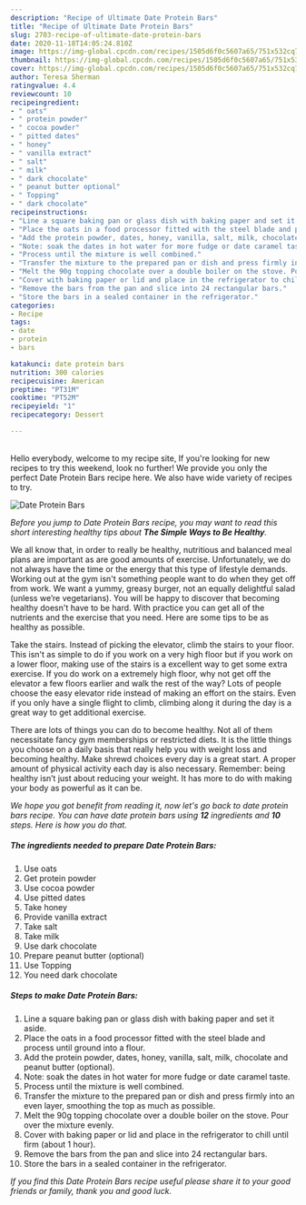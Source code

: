 ```yaml
---
description: "Recipe of Ultimate Date Protein Bars"
title: "Recipe of Ultimate Date Protein Bars"
slug: 2703-recipe-of-ultimate-date-protein-bars
date: 2020-11-18T14:05:24.810Z
image: https://img-global.cpcdn.com/recipes/1505d6f0c5607a65/751x532cq70/date-protein-bars-recipe-main-photo.jpg
thumbnail: https://img-global.cpcdn.com/recipes/1505d6f0c5607a65/751x532cq70/date-protein-bars-recipe-main-photo.jpg
cover: https://img-global.cpcdn.com/recipes/1505d6f0c5607a65/751x532cq70/date-protein-bars-recipe-main-photo.jpg
author: Teresa Sherman
ratingvalue: 4.4
reviewcount: 10
recipeingredient:
- " oats"
- " protein powder"
- " cocoa powder"
- " pitted dates"
- " honey"
- " vanilla extract"
- " salt"
- " milk"
- " dark chocolate"
- " peanut butter optional"
- " Topping"
- " dark chocolate"
recipeinstructions:
- "Line a square baking pan or glass dish with baking paper and set it aside."
- "Place the oats in a food processor fitted with the steel blade and process until ground into a flour."
- "Add the protein powder, dates, honey, vanilla, salt, milk, chocolate and peanut butter (optional)."
- "Note: soak the dates in hot water for more fudge or date caramel taste."
- "Process until the mixture is well combined."
- "Transfer the mixture to the prepared pan or dish and press firmly into an even layer, smoothing the top as much as possible."
- "Melt the 90g topping chocolate over a double boiler on the stove. Pour over the mixture evenly."
- "Cover with baking paper or lid and place in the refrigerator to chill until firm (about 1 hour)."
- "Remove the bars from the pan and slice into 24 rectangular bars."
- "Store the bars in a sealed container in the refrigerator."
categories:
- Recipe
tags:
- date
- protein
- bars

katakunci: date protein bars 
nutrition: 300 calories
recipecuisine: American
preptime: "PT31M"
cooktime: "PT52M"
recipeyield: "1"
recipecategory: Dessert

---
```

<br>
Hello everybody, welcome to my recipe site, If you're looking for new recipes to try this weekend, look no further! We provide you only the perfect Date Protein Bars recipe here. We also have wide variety of recipes to try.
<br>


![Date Protein Bars](https://img-global.cpcdn.com/recipes/1505d6f0c5607a65/751x532cq70/date-protein-bars-recipe-main-photo.jpg)

<i>Before you jump to Date Protein Bars recipe, you may want to read this short interesting healthy tips about <strong>The Simple Ways to Be Healthy</strong>.</i>

We all know that, in order to really be healthy, nutritious and balanced meal plans are important as are good amounts of exercise. Unfortunately, we do not always have the time or the energy that this type of lifestyle demands. Working out at the gym isn't something people want to do when they get off from work. We want a yummy, greasy burger, not an equally delightful salad (unless we’re vegetarians). You will be happy to discover that becoming healthy doesn't have to be hard. With practice you can get all of the nutrients and the exercise that you need. Here are some tips to be as healthy as possible.

Take the stairs. Instead of picking the elevator, climb the stairs to your floor. This isn't as simple to do if you work on a very high floor but if you work on a lower floor, making use of the stairs is a excellent way to get some extra exercise. If you do work on a extremely high floor, why not get off the elevator a few floors earlier and walk the rest of the way? Lots of people choose the easy elevator ride instead of making an effort on the stairs. Even if you only have a single flight to climb, climbing along it during the day is a great way to get additional exercise. 

There are lots of things you can do to become healthy. Not all of them necessitate fancy gym memberships or restricted diets. It is the little things you choose on a daily basis that really help you with weight loss and becoming healthy. Make shrewd choices every day is a great start. A proper amount of physical activity each day is also necessary. Remember: being healthy isn’t just about reducing your weight. It has more to do with making your body as powerful as it can be. 


<i>We hope you got benefit from reading it, now let's go back to date protein bars recipe. You can have date protein bars using <strong>12</strong> ingredients and <strong>10</strong> steps. Here is how you do that.
</i>

##### The ingredients needed to prepare Date Protein Bars:

1. Use  oats
1. Get  protein powder
1. Use  cocoa powder
1. Use  pitted dates
1. Take  honey
1. Provide  vanilla extract
1. Take  salt
1. Take  milk
1. Use  dark chocolate
1. Prepare  peanut butter (optional)
1. Use  Topping
1. You need  dark chocolate


##### Steps to make Date Protein Bars:

1. Line a square baking pan or glass dish with baking paper and set it aside.
1. Place the oats in a food processor fitted with the steel blade and process until ground into a flour.
1. Add the protein powder, dates, honey, vanilla, salt, milk, chocolate and peanut butter (optional).
1. Note: soak the dates in hot water for more fudge or date caramel taste.
1. Process until the mixture is well combined.
1. Transfer the mixture to the prepared pan or dish and press firmly into an even layer, smoothing the top as much as possible.
1. Melt the 90g topping chocolate over a double boiler on the stove. Pour over the mixture evenly.
1. Cover with baking paper or lid and place in the refrigerator to chill until firm (about 1 hour).
1. Remove the bars from the pan and slice into 24 rectangular bars.
1. Store the bars in a sealed container in the refrigerator.


<i>If you find this Date Protein Bars recipe useful please share it to your good friends or family, thank you and good luck.</i>
